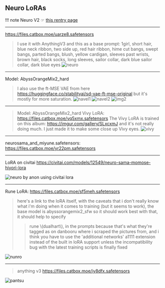 ## Neuro LoRAs

!!! note Neuro V2 
    ☞ [this rentry page](https://rentry.org/t9ekk#neuro-sama-v2)

***

https://files.catbox.moe/uarze8.safetensors
>I use it with AnythingV3 and this as a base prompt:
>1girl, short hair, blue neck ribbon, two side up, red hair ribbon, hime cut bangs, swept bangs, parted bangs, blush, yellow cardigan, sleeves past wrists, brown hair, black socks, long sleeves, sailor collar, dark blue sailor collar, dark blue eyes
![neuro](https://i.warosu.org/data/vt/img/0417/50/1674749261900833.png)

***

Model: AbyssOrangeMix2_hard
>I also use the ft-MSE VAE from here https://huggingface.co/stabilityai/sd-vae-ft-mse-original but it's mostly for more saturation.
![navel1](https://files.catbox.moe/szy3b3.png)
![navel2](https://i.warosu.org/data/vt/img/0422/76/1675391758351195.png)
![img2](https://i.warosu.org/data/vt/img/0422/76/1675392953394664.png)

***

>Model: AbyssOrangeMix2_hard
>Vivy LoRA: https://files.catbox.moe/yq5xmx.safetensors
>The Vivy LoRA is trained on this album: https://imgur.com/gallery/SLxcxmJ and it's not really doing much. I just made it to make some close up Vivy eyes.
![vivy](https://files.catbox.moe/f3b86q.png)

***

neurosama_and_miyune.safetensors: https://files.catbox.moe/yr22pm.safetensors

***

LoRA on civitai
https://civitai.com/models/12549/neuro-sama-momose-hiyori-lora

![neuro by anon using civitai lora](https://files.catbox.moe/9vqbbl.png)

***

Rune LoRA: https://files.catbox.moe/sf5meh.safetensors

>here's a link to the loRA itself, with the caveats that i don't really know what i'm doing when it comes to training (but it seems to work), the base model is abyssorangemix2_sfw so it should work best with that, it should help to specify
>>rune \\(dualhart\\),
>in the prompts because that's what they're tagged as on danbooru where i scraped the pictures from, and i think you have to use the 'additional networks' a1111 extension instead of the built in loRA support unless the incompatibility bug with the latest training scripts is finally fixed

![nunro](https://files.catbox.moe/xkbp1p.jpg)

***

>anything v3
>https://files.catbox.moe/iy8dfx.safetensors

![pantsu](https://i.warosu.org/data/vt/img/0476/90/1681942998118011.png)